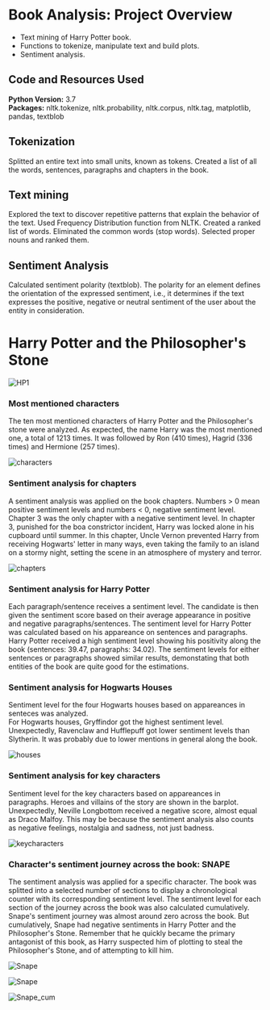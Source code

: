 # Book Analysis: Project Overview  
* Text mining of Harry Potter book. 
* Functions to tokenize, manipulate text and build plots.
* Sentiment analysis. 

## Code and Resources Used
**Python Version:** 3.7   
**Packages:** nltk.tokenize, nltk.probability, nltk.corpus, nltk.tag, matplotlib, pandas, textblob  

## Tokenization
Splitted an entire text into small units, known as tokens. Created a list of all the words, sentences, paragraphs and chapters in the book.  

## Text mining
Explored the text to discover repetitive patterns that explain the behavior of the text. Used Frequency Distribution function from NLTK. Created a ranked list of words. Eliminated the common words (stop words). Selected proper nouns and ranked them. 

## Sentiment Analysis
Calculated sentiment polarity (textblob). The polarity for an element defines the orientation of the expressed sentiment, i.e., it determines if the text expresses the positive, negative or neutral sentiment of the user about the entity in consideration.  


# Harry Potter and the Philosopher's Stone

![HP1](images/HP1.jpg)

### Most mentioned characters
The ten most mentioned characters of Harry Potter and the Philosopher's stone were analyzed. As expected, the name Harry was the most mentioned one, a total of 1213 times. It was followed by Ron (410 times), Hagrid (336 times) and Hermione (257 times).  

![characters](images/characters1.png)

### Sentiment analysis for chapters
A sentiment analysis was applied on the book chapters. Numbers > 0 mean positive sentiment levels and numbers < 0, negative sentiment level. Chapter 3 was the only chapter with a negative sentiment level. In chapter 3, punished for the boa constrictor incident, Harry was locked alone in his cupboard until summer. In this chapter, Uncle Vernon prevented Harry from receiving Hogwarts' letter in many ways, even taking the family to an island on a stormy night, setting the scene in an atmosphere of mystery and terror.

![chapters](images/chapters.png)

### Sentiment analysis for Harry Potter
Each paragraph/sentence receives a sentiment level. The candidate is then given the sentiment score based on their average appearance in positive and negative paragraphs/sentences.
The sentiment level for Harry Potter was calculated based on his appareance on sentences and paragraphs.
Harry Potter received a high sentiment level showing his positivity along the book (sentences: 39.47, paragraphs: 34.02). The sentiment levels for either sentences or paragraphs showed similar results, demonstating that both entities of the book are quite good for the estimations.

### Sentiment analysis for Hogwarts Houses
Sentiment level for the four Hogwarts houses based on appareances in senteces was analyzed.   
For Hogwarts houses, Gryffindor got the highest sentiment level. Unexpectedly, Ravenclaw and Hufflepuff got lower sentiment levels than Slytherin. It was probably due to lower mentions in general along the book.

![houses](images/houses2.png)

### Sentiment analysis for key characters
Sentiment level for the key characters based on appareances in paragraphs.
Heroes and villains of the story are shown in the barplot. Unexpectedly, Neville Longbottom received a negative score, almost equal as Draco Malfoy. This may be because the sentiment analysis also counts as negative feelings, nostalgia and sadness, not just badness.

![keycharacters](images/keycharacters.png)

### Character's sentiment journey across the book: SNAPE
The sentiment analysis was applied for a specific character. The book was splitted into a selected number of sections to display a chronological counter with its corresponding sentiment level. The sentiment level for each section of the journey across the book was also calculated cumulatively.
Snape's sentiment journey was almost around zero across the book. But cumulatively, Snape had negative sentiments in Harry Potter and the Philosopher's Stone. Remember that he quickly became the primary antagonist of this book, as Harry suspected him of plotting to steal the Philosopher's Stone, and of attempting to kill him.

![Snape](images/Snape.jpg)

![Snape](images/snape_j.png)

![Snape_cum](images/snape_jc.png)
